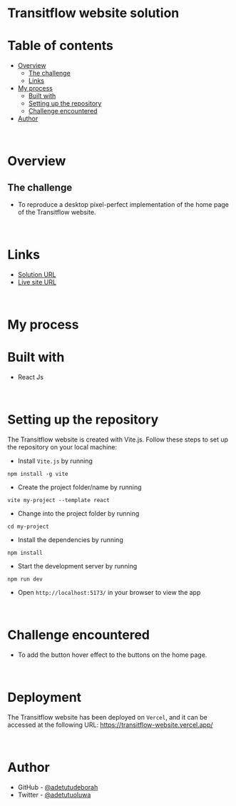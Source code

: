 # Transitflow website solution

# Table of contents

- [Overview](#overview)
  - [The challenge](#the-challenge)
  - [Links](#links)
- [My process](#my-process)
  - [Built with](#built-with)
  - [Setting up the repository](#setting-up-the-repository)
  - [Challenge encountered](#challenge-encountered)
- [Author](#author)

</br>

# Overview

## The challenge

- To reproduce a desktop pixel-perfect implementation of the home page of the Transitflow website.

</br>

# Links

- [Solution URL](https://github.com/adetutudeborah/transitflow-website)
- [Live site URL](https://transitflow-website.vercel.app/)

</br>

# My process

# Built with

- React Js

</br>

# Setting up the repository

The Transitflow website is created with Vite.js. Follow these steps to set up the repository on your local machine:

- Install `Vite.js` by running
```
npm install -g vite
```
- Create the project folder/name by running
```
vite my-project --template react
```
- Change into the project folder by running
```
cd my-project
```
- Install the dependencies by running
```
npm install
```
- Start the development server by running
```
npm run dev
```
- Open `http://localhost:5173/` in your browser to view the app

</br>

# Challenge encountered

- To add the button hover effect to the buttons on the home page.

</br>

# Deployment
The Transitflow website has been deployed on `Vercel`, and it can be accessed at the following URL: https://transitflow-website.vercel.app/

</br>

# Author

- GitHub - [@adetutudeborah](https://github.com/adetutudeborah)
- Twitter - [@adetutuoluwa](https://twitter.com/adetutuoluwa2)



